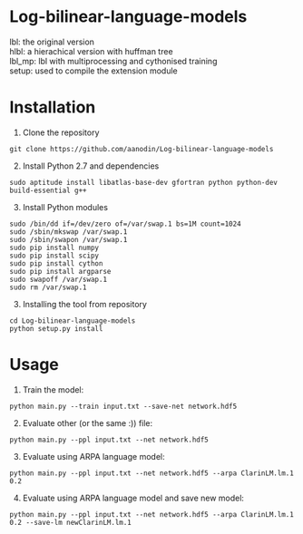 Log-bilinear-language-models
============================
lbl: the original version <br>
hlbl: a hierachical version with huffman tree <br>
lbl_mp: lbl with multiprocessing and cythonised training  <br>
setup: used to compile the extension module <br>

Installation
============================
  1. Clone the repository <br>
  ```
  git clone https://github.com/aanodin/Log-bilinear-language-models
  ```
  
  2. Install Python 2.7 and dependencies <br>
  ```
  sudo aptitude install libatlas-base-dev gfortran python python-dev build-essential g++
  ```
  
  3. Install Python modules <br>
  ```
  sudo /bin/dd if=/dev/zero of=/var/swap.1 bs=1M count=1024
  sudo /sbin/mkswap /var/swap.1
  sudo /sbin/swapon /var/swap.1
  sudo pip install numpy
  sudo pip install scipy
  sudo pip install cython
  sudo pip install argparse
  sudo swapoff /var/swap.1
  sudo rm /var/swap.1
  ```
  
  3. Installing the tool from repository<br>
  ```
  cd Log-bilinear-language-models
  python setup.py install
  ```

Usage
============================
  1. Train the model:<br>
  ```
  python main.py --train input.txt --save-net network.hdf5
  ```
  2. Evaluate other (or the same :)) file:<br>
  ```
  python main.py --ppl input.txt --net network.hdf5
  ```
  3. Evaluate using ARPA language model:<br>
  ```
  python main.py --ppl input.txt --net network.hdf5 --arpa ClarinLM.lm.1 0.2
  ```
  4. Evaluate using ARPA language model and save new model:<br>
  ```
  python main.py --ppl input.txt --net network.hdf5 --arpa ClarinLM.lm.1 0.2 --save-lm newClarinLM.lm.1
  ```

